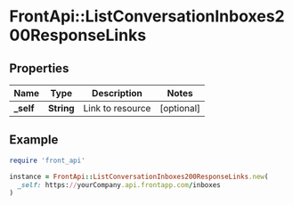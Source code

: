 # FrontApi::ListConversationInboxes200ResponseLinks

## Properties

| Name | Type | Description | Notes |
| ---- | ---- | ----------- | ----- |
| **_self** | **String** | Link to resource | [optional] |

## Example

```ruby
require 'front_api'

instance = FrontApi::ListConversationInboxes200ResponseLinks.new(
  _self: https://yourCompany.api.frontapp.com/inboxes
)
```

